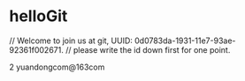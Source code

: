 # helloGit
// Welcome to join us at git, UUID: 0d0783da-1931-11e7-93ae-92361f002671.
// please write the id down first for one point.

2
yuandongcom@163com
